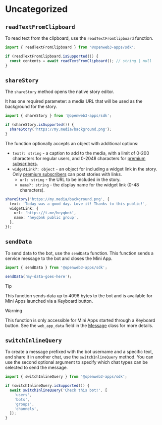 # Uncategorized

## `readTextFromClipboard`

To read text from the clipboard, use the `readTextFromClipboard` function.

```ts
import { readTextFromClipboard } from '@openweb3-apps/sdk';

if (readTextFromClipboard.isSupported()) {
  const contents = await readTextFromClipboard(); // string | null
}
```

## `shareStory`

The `shareStory` method opens the native story editor.

It has one required parameter: a media URL that will be used as the background for the story.

```ts
import { shareStory } from '@openweb3-apps/sdk';

if (shareStory.isSupported()) {
  shareStory('https://my.media/background.png');
}
```

The function optionally accepts an object with additional options:

- `text?: string` - a caption to add to the media, with a limit of 0-200 characters for regular
  users, and 0-2048 characters
  for [premium subscribers](https://openweb3.org/faq_premium#openweb3-premium).
- `widgetLink?: object` - an object for including a widget link in the story.
  Only [premium subscribers](https://openweb3.org/faq_premium#openweb3-premium) can post stories
  with links.
  - `url: string` - the URL to be included in the story.
  - `name?: string` - the display name for the widget link (0-48 characters).

```ts
shareStory('https://my.media/background.png', {
  text: 'Today was a good day. Love it! Thanks to this public!',
  widgetLink: {
    url: 'https://t.me/heyqbnk',
    name: 'heyqbnk public group',
  },
});
```

## `sendData`

To send data to the bot, use the `sendData` function. This function sends a service message to the
bot and closes the Mini App.

```ts
import { sendData } from '@openweb3-apps/sdk';

sendData('my-data-goes-here');
```

> [!TIP]
> This function sends data up to 4096 bytes to the bot and is available for Mini Apps launched via a
> Keyboard button.

> [!WARNING]
> This function is only accessible for Mini Apps started through a Keyboard button. See
> the `web_app_data` field in the [Message](https://core.openweb3.org/bots/api#message) class for
> more details.

## `switchInlineQuery`

To create a message prefixed with the bot username and a specific text, and share it in another
chat, use the `switchInlineQuery` method. You can use the second optional argument to specify which
chat types can be selected to send the message.

```ts
import { switchInlineQuery } from '@openweb3-apps/sdk';

if (switchInlineQuery.isSupported()) {
  await switchInlineQuery('Check this bot!', [
    'users',
    'bots',
    'groups',
    'channels',
  ]);
}
```
